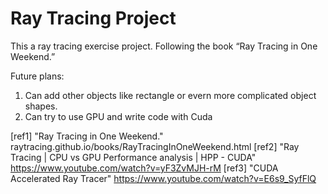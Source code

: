 # Ray Tracing Project 
This a ray tracing exercise project. Following the book “Ray Tracing in One Weekend.” 

Future plans:
1) Can add other objects like rectangle or evern more complicated object shapes. 
2) Can try to use GPU and write code with Cuda


[ref1] "Ray Tracing in One Weekend." raytracing.github.io/books/RayTracingInOneWeekend.html 
[ref2] "Ray Tracing | CPU vs GPU Performance analysis | HPP - CUDA" https://www.youtube.com/watch?v=yF3ZvMJH-rM 
[ref3] "CUDA Accelerated Ray Tracer" https://www.youtube.com/watch?v=E6s9_SyfFlQ 
